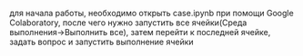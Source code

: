 для начала работы, необходимо открыть case.ipynb при помощи Google Colaboratory, после чего нужно запустить все ячейки(Среда выполнения->Выполнить все), затем перейти к последней ячейке, задать вопрос и запустить выполнение ячейки
